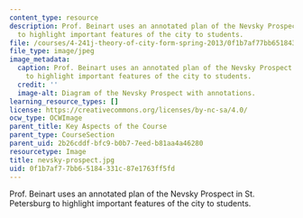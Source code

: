 ```yaml
---
content_type: resource
description: Prof. Beinart uses an annotated plan of the Nevsky Prospect in St. Petersburg
  to highlight important features of the city to students.
file: /courses/4-241j-theory-of-city-form-spring-2013/0f1b7af77bb65184331c87e1763ff5fd_nevsky-prospect.jpg
file_type: image/jpeg
image_metadata:
  caption: Prof. Beinart uses an annotated plan of the Nevsky Prospect in St. Petersburg
    to highlight important features of the city to students.
  credit: ''
  image-alt: Diagram of the Nevsky Prospect with annotations.
learning_resource_types: []
license: https://creativecommons.org/licenses/by-nc-sa/4.0/
ocw_type: OCWImage
parent_title: Key Aspects of the Course
parent_type: CourseSection
parent_uid: 2b26cddf-bfc9-b0b7-7eed-b81aa4a46280
resourcetype: Image
title: nevsky-prospect.jpg
uid: 0f1b7af7-7bb6-5184-331c-87e1763ff5fd
---
```

Prof. Beinart uses an annotated plan of the Nevsky Prospect in St. Petersburg to highlight important features of the city to students.